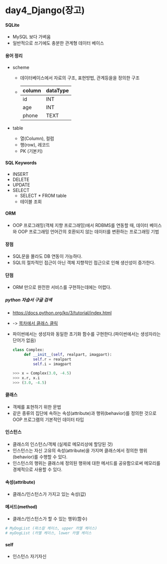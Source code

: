 # day4_Django(장고)

#### SQLite

- MySQL 보다 가벼움
- 일반적으로 쓰기에도 충분한 관계형 데이터 베이스



#### 용어 정리

- scheme

  - 데이터베이스에서 자료의 구조, 표현방법, 관계등을을 정의한 구조

  - | column | dataType |
    | ------ | -------- |
    | id     | INT      |
    | age    | INT      |
    | phone  | TEXT     |

- table

  - 열(Column), 컬럼
  - 행(row), 레코드
  - PK (기본키)



#### SQL Keywords

- INSERT
- DELETE
- UPDATE
- SELECT
  - SELECT * FROM table
  - 테이블 조회



#### ORM

- OOP 프로그래밍(객체 지향 프로그래밍)에서  RDBMS를 연동할 때, 데이터 베이스와  OOP 프로그래밍 언어간의 호환되지 않는 데이터를 변환하는 프로그래밍 기법

#### 장점

- SQL문을 몰라도 DB 연동이 가능하다.
- SQL의 절차적인 접근이 아닌 객체 지향적인 접근으로 인해 생산성이 증가한다.



#### 단점

- ORM 만으로 완전한 서비스를 구현하는데에는 어렵다.



##### python 자습서 구글 검색

- https://docs.python.org/ko/3/tutorial/index.html  

- -> [목차에서 클래스 클릭](https://docs.python.org/ko/3/tutorial/classes.html)

- 파이썬에서는 생성자와 동일한 초기화 함수를 구현한다.(파이썬에서는 생성자라는 단어가 없음)

  ```python
  class Complex:
       def __init__(self, realpart, imagpart):
           self.r = realpart
           self.i = imagpart
  
  >>> x = Complex(3.0, -4.5)
  >>> x.r, x.i
  >>> (3.0, -4.5)
  ```



#### 클래스

- 객체를 표현하기 위한 문법
- 같은 종류의 집단에 속하는 속성(attribute)과 행위(behavior)를 정의한 것으로 OOP 프로그램의 기본적인 데이터 타입

#### 인스턴스

- 클래스의 인스턴스/객체 (실제로 메모리상에 할당된 것)
- 인스턴스는 자신 고유의 속성(attribute)을 가지며 클래스에서 정의한 행위(behavior)를 수행할 수 있다.
- 인스턴스의 행위는 클래스에 정의된 행위에 대한 메서드를 공유함으로써 메모리를 경제적으로 사용할 수 있다.

#### 속성(attribute)

- 클래스/인스턴스가 가지고 있는 속성(값)

#### 메서드(method)

- 클래스/인스턴스가 할 수 있는 행위(함수)



```python
# MyDogList (파스칼 케이스, upper 카멜 케이스)
# myDogList (카멜 케이스, lower 카멜 케이스
```



#### self

- 인스턴스 자기자신









